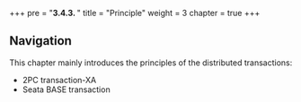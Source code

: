 +++
pre = "<b>3.4.3. </b>"
title = "Principle"
weight = 3
chapter = true
+++

## Navigation

This chapter mainly introduces the principles of the distributed transactions:

* 2PC transaction-XA
* Seata BASE transaction
